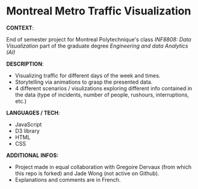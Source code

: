 # Montreal Metro Traffic Visualization

**CONTEXT**:

End of semester project for Montreal Polytechnique's class *INF8808: Data Visualization* part of the graduate degree *Engineering and data Analytics (AI)*

**DESCRIPTION**:
- Visualizing traffic for different days of the week and times.
- Storytelling via animations to grasp the presented data.
- 4 different scenarios / visulizations exploring different info contained in the data (type of incidents, number of people, rushours, interruptions, etc.)

**LANGUAGES / TECH**: 
- JavaScript
- D3 library
- HTML
- CSS

**ADDITIONAL INFOS:**
- Project made in equal collaboration with Gregoire Dervaux (from which this repo is forked) and Jade Wong (not active on Github). 
- Explanations and comments are in French.

